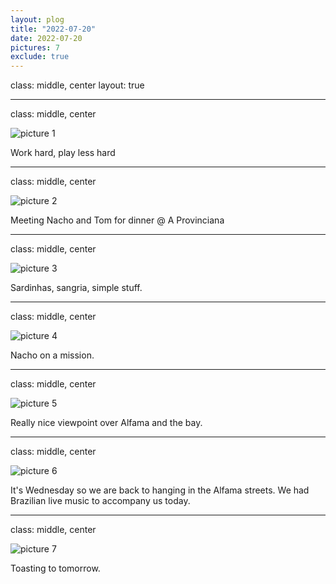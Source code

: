 ```yaml
---
layout: plog
title: "2022-07-20"
date: 2022-07-20
pictures: 7
exclude: true
---
```


class: middle, center
layout: true

---

class: middle, center

<img class="plog-picture" src="{{ site.baseurl }}/img/IMG_20220720_135801.jpg" alt="picture 1" />

Work hard, play less hard

---

class: middle, center

<img class="plog-picture" src="{{ site.baseurl }}/img/IMG_20220720_185931.jpg" alt="picture 2" />

Meeting Nacho and Tom for dinner @ A Provinciana

---

class: middle, center

<img class="plog-picture" src="{{ site.baseurl }}/img/IMG_20220720_195324.jpg" alt="picture 3" />

Sardinhas, sangria, simple stuff.

---

class: middle, center

<img class="plog-picture" src="{{ site.baseurl }}/img/IMG_20220720_212338.jpg" alt="picture 4" />

Nacho on a mission.

---

class: middle, center

<img class="plog-picture" src="{{ site.baseurl }}/img/IMG_20220720_214018.jpg" alt="picture 5" />

Really nice viewpoint over Alfama and the bay.

---

class: middle, center

<img class="plog-picture" src="{{ site.baseurl }}/img/IMG_20220720_230412.jpg" alt="picture 6" />

It's Wednesday so we are back to hanging in the Alfama streets. We had Brazilian live music to accompany us today.

---

class: middle, center

<img class="plog-picture" src="{{ site.baseurl }}/img/IMG_20220721_000027.jpg" alt="picture 7" />

Toasting to tomorrow.

